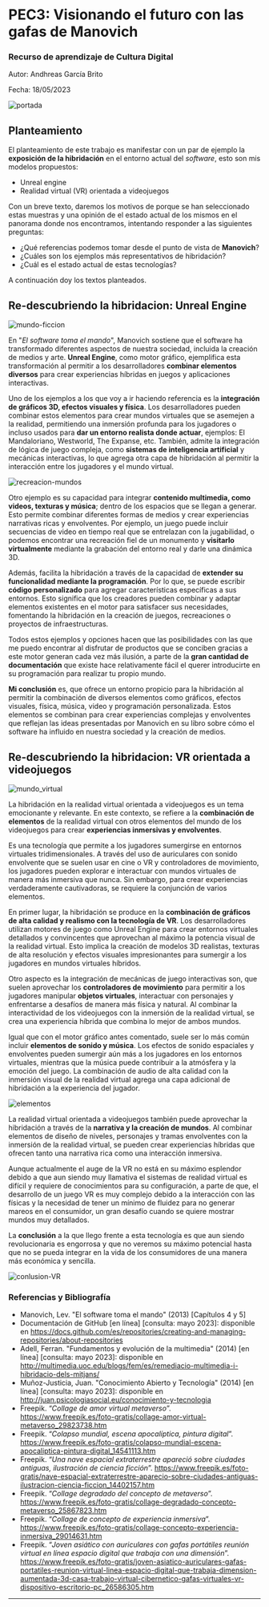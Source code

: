 # PEC3: Visionando el futuro con las gafas de Manovich 

### Recurso de aprendizaje de Cultura Digital 


Autor: Andhreas García Brito


Fecha: 18/05/2023

![portada](https://img.freepik.com/foto-gratis/collage-amor-virtual-metaverso_52683-89576.jpg) 



## Planteamiento


El planteamiento de este trabajo es manifestar con un par de ejemplo la **exposición de la hibridación** en el entorno actual del *software*, esto son mis modelos propuestos:

- Unreal engine
- Realidad virtual (VR) orientada a videojuegos

Con un breve texto, daremos los motivos de porque se han seleccionado estas muestras y una opinión de el estado actual de los mismos en el panorama donde nos encontramos, intentando responder a las siguientes preguntas:

- ¿Qué referencias podemos tomar desde el punto de vista de **Manovich**?
- ¿Cuáles son los ejemplos más representativos de hibridación?
- ¿Cuál es el estado actual de estas tecnologías?

A continuación doy los textos planteados.


## Re-descubriendo la hibridacion: Unreal Engine
![mundo-ficcion](https://img.freepik.com/foto-gratis/colapso-mundial-escena-apocaliptica-pintura-digital_456031-63.jpg)

En "*El software toma el mando*", Manovich sostiene que el software ha transformado diferentes aspectos de nuestra sociedad, incluida la creación de medios y arte. **Unreal Engine**, como motor gráfico, ejemplifica esta transformación al permitir a los desarrolladores **combinar elementos diversos** para crear experiencias híbridas en juegos y aplicaciones interactivas.

Uno de los ejemplos a los que voy a ir haciendo referencia es la **integración de gráficos 3D, efectos visuales y física**. Los desarrolladores pueden combinar estos elementos para crear mundos virtuales que se asemejen a la realidad, permitiendo una inmersión profunda para los jugadores o incluso usados para **dar un entorno realista donde actuar**, ejemplos: El Mandaloriano, Westworld, The Expanse, etc. También, admite la integración de lógica de juego compleja, como **sistemas de inteligencia artificial** y mecánicas interactivas, lo que agrega otra capa de hibridación al permitir la interacción entre los jugadores y el mundo virtual.

![recreacion-mundos](https://img.freepik.com/foto-gratis/nave-espacial-extraterrestre-aparecio-sobre-ciudades-antiguas-ilustracion-ciencia-ficcion_456031-2.jpg)

Otro ejemplo es su capacidad para integrar **contenido multimedia, como videos, texturas y música**; dentro de los espacios que se llegan a generar. Esto permite combinar diferentes formas de medios y crear experiencias narrativas ricas y envolventes. Por ejemplo, un juego puede incluir secuencias de video en tiempo real que se entrelazan con la jugabilidad, o podemos encontrar una recreación fiel de un monumento y **visitarlo virtualmente** mediante la grabación del entorno real y darle una dinámica 3D.

Además, facilita la hibridación a través de la capacidad de **extender su funcionalidad mediante la programación**. Por lo que, se puede escribir **código personalizado** para agregar características específicas a sus entornos. Esto significa que los creadores pueden combinar y adaptar elementos existentes en el motor para satisfacer sus necesidades, fomentando la hibridación en la creación de juegos, recreaciones o proyectos de infraestructuras.

Todos estos ejemplos y opciones hacen que las posibilidades con las que me puedo encontrar al disfrutar de productos que se conciben gracias a este motor generan cada vez más ilusión, a parte de la **gran cantidad de documentación** que existe hace relativamente fácil el querer introducirte en su programación para realizar tu propio mundo.

**Mi conclusión** es, que ofrece un entorno propicio para la hibridación al permitir la combinación de diversos elementos como gráficos, efectos visuales, física, música, video y programación personalizada. Estos elementos se combinan para crear experiencias complejas y envolventes que reflejan las ideas presentadas por Manovich en su libro sobre cómo el software ha influido en nuestra sociedad y la creación de medios.


## Re-descubriendo la hibridacion: VR orientada a videojuegos
![mundo_virtual](https://img.freepik.com/foto-gratis/collage-degradado-concepto-metaverso_23-2149391493.jpg)

La hibridación en la realidad virtual orientada a videojuegos es un tema emocionante y relevante. En este contexto, se refiere a la **combinación de elementos** de la realidad virtual con otros elementos del mundo de los videojuegos para crear **experiencias inmersivas y envolventes**.

Es una tecnología que permite a los jugadores sumergirse en entornos virtuales tridimensionales. A través del uso de auriculares con sonido envolvente que se suelen usar en cine o VR y controladores de movimiento, los jugadores pueden explorar e interactuar con mundos virtuales de manera más inmersiva que nunca. Sin embargo, para crear experiencias verdaderamente cautivadoras, se requiere la conjunción de varios elementos.

En primer lugar, la hibridación se produce en la **combinación de gráficos de alta calidad y realismo con la tecnología de VR**. Los desarrolladores utilizan motores de juego como Unreal Engine para crear entornos virtuales detallados y convincentes que aprovechan al máximo la potencia visual de la realidad virtual. Esto implica la creación de modelos 3D realistas, texturas de alta resolución y efectos visuales impresionantes para sumergir a los jugadores en mundos virtuales híbridos.

Otro aspecto es la integración de mecánicas de juego interactivas son, que suelen aprovechar los **controladores de movimiento** para permitir a los jugadores manipular **objetos virtuales**, interactuar con personajes y enfrentarse a desafíos de manera más física y natural. Al combinar la interactividad de los videojuegos con la inmersión de la realidad virtual, se crea una experiencia híbrida que combina lo mejor de ambos mundos.

Igual que con el motor gráfico antes comentado, suele ser lo más común incluir **elementos de sonido y música**. Los efectos de sonido espaciales y envolventes pueden sumergir aún más a los jugadores en los entornos virtuales, mientras que la música puede contribuir a la atmósfera y la emoción del juego. La combinación de audio de alta calidad con la inmersión visual de la realidad virtual agrega una capa adicional de hibridación a la experiencia del jugador.

![elementos](https://img.freepik.com/foto-gratis/collage-concepto-experiencia-inmersiva_23-2149498347.jpg)

La realidad virtual orientada a videojuegos también puede aprovechar la hibridación a través de la **narrativa y la creación de mundos**. Al combinar elementos de diseño de niveles, personajes y tramas envolventes con la inmersión de la realidad virtual, se pueden crear experiencias híbridas que ofrecen tanto una narrativa rica como una interacción inmersiva. 

Aunque actualmente el auge de la VR no está en su máximo esplendor debido a que aun siendo muy llamativa el sistemas de realidad virtual es difícil y requiere de conocimientos para su configuración, a parte de que, el desarrollo de un juego VR es muy complejo debido a la interacción con las físicas y la necesidad de tener un mínimo de fluidez para no generar mareos en el consumidor, un gran desafío cuando se quiere mostrar mundos muy detallados.

La **conclusión** a la que llego frente a esta tecnología es que aun siendo revolucionaria es engorrosa y que no veremos su máximo potencial hasta que no se pueda integrar en la vida de los consumidores de una manera más económica y sencilla.

![conlusion-VR](https://img.freepik.com/foto-gratis/joven-asiatico-auriculares-gafas-portatiles-reunion-virtual-linea-espacio-digital-que-trabaja-dimension-aumentada-3d-casa-trabajo-virtual-cibernetico-gafas-virtuales-vr-dispositivo-escritorio-pc_609648-2614.jpg)


### Referencias y Bibliografía

- Manovich, Lev. "El software toma el mando" (2013) [Capítulos 4 y 5]
- Documentación de GitHub [en línea] [consulta: mayo 2023]: disponible en https://docs.github.com/es/repositories/creating-and-managing-repositories/about-repositories
- Adell, Ferran. "Fundamentos y evolución de la multimedia" (2014) [en línea] [consulta: mayo 2023]: disponible en http://multimedia.uoc.edu/blogs/fem/es/remediacio-multimedia-i-hibridacio-dels-mitjans/
- Muñoz-Justicia, Juan. "Conocimiento Abierto y Tecnología" (2014) [en línea] [consulta: mayo 2023]: disponible en http://juan.psicologiasocial.eu/conocimiento-y-tecnologia
- Freepik. “*Collage de amor virtual metaverso*”. https://www.freepik.es/foto-gratis/collage-amor-virtual-metaverso_29823738.htm
- Freepik. “*Colapso mundial, escena apocalíptica, pintura digital*”. https://www.freepik.es/foto-gratis/colapso-mundial-escena-apocaliptica-pintura-digital_14541113.htm
- Freepik. “*Una nave espacial extraterrestre apareció sobre ciudades antiguas, ilustración de ciencia ficción*”. https://www.freepik.es/foto-gratis/nave-espacial-extraterrestre-aparecio-sobre-ciudades-antiguas-ilustracion-ciencia-ficcion_14402157.htm
- Freepik. “*Collage degradado del concepto de metaverso*”. https://www.freepik.es/foto-gratis/collage-degradado-concepto-metaverso_25867823.htm
- Freepik. “*Collage de concepto de experiencia inmersiva*”. https://www.freepik.es/foto-gratis/collage-concepto-experiencia-inmersiva_29014631.htm
- Freepik. “*Joven asiático con auriculares con gafas portátiles reunión virtual en línea espacio digital que trabaja con una dimensión*”. https://www.freepik.es/foto-gratis/joven-asiatico-auriculares-gafas-portatiles-reunion-virtual-linea-espacio-digital-que-trabaja-dimension-aumentada-3d-casa-trabajo-virtual-cibernetico-gafas-virtuales-vr-dispositivo-escritorio-pc_26586305.htm

----



